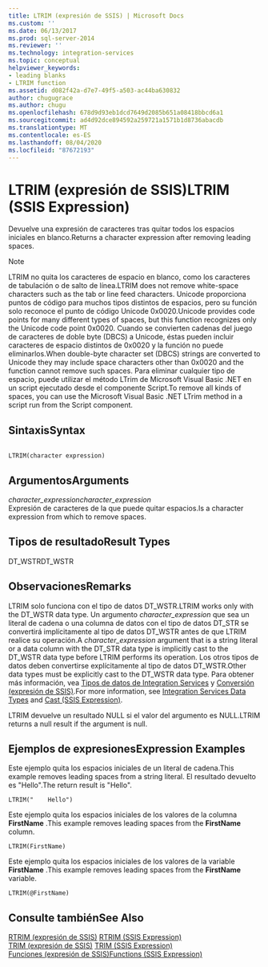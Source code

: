 ```yaml
---
title: LTRIM (expresión de SSIS) | Microsoft Docs
ms.custom: ''
ms.date: 06/13/2017
ms.prod: sql-server-2014
ms.reviewer: ''
ms.technology: integration-services
ms.topic: conceptual
helpviewer_keywords:
- leading blanks
- LTRIM function
ms.assetid: d082f42a-d7e7-49f5-a503-ac44ba630832
author: chugugrace
ms.author: chugu
ms.openlocfilehash: 678d9d93eb1dcd7649d2085b651a08418bbcd6a1
ms.sourcegitcommit: ad4d92dce894592a259721a1571b1d8736abacdb
ms.translationtype: MT
ms.contentlocale: es-ES
ms.lasthandoff: 08/04/2020
ms.locfileid: "87672193"
---
```

# <a name="ltrim-ssis-expression"></a><span data-ttu-id="486ae-102">LTRIM (expresión de SSIS)</span><span class="sxs-lookup"><span data-stu-id="486ae-102">LTRIM (SSIS Expression)</span></span>
  <span data-ttu-id="486ae-103">Devuelve una expresión de caracteres tras quitar todos los espacios iniciales en blanco.</span><span class="sxs-lookup"><span data-stu-id="486ae-103">Returns a character expression after removing leading spaces.</span></span>  
  
> [!NOTE]  
>  <span data-ttu-id="486ae-104">LTRIM no quita los caracteres de espacio en blanco, como los caracteres de tabulación o de salto de línea.</span><span class="sxs-lookup"><span data-stu-id="486ae-104">LTRIM does not remove white-space characters such as the tab or line feed characters.</span></span> <span data-ttu-id="486ae-105">Unicode proporciona puntos de código para muchos tipos distintos de espacios, pero su función solo reconoce el punto de código Unicode 0x0020.</span><span class="sxs-lookup"><span data-stu-id="486ae-105">Unicode provides code points for many different types of spaces, but this function recognizes only the Unicode code point 0x0020.</span></span> <span data-ttu-id="486ae-106">Cuando se convierten cadenas del juego de caracteres de doble byte (DBCS) a Unicode, éstas pueden incluir caracteres de espacio distintos de 0x0020 y la función no puede eliminarlos.</span><span class="sxs-lookup"><span data-stu-id="486ae-106">When double-byte character set (DBCS) strings are converted to Unicode they may include space characters other than 0x0020 and the function cannot remove such spaces.</span></span> <span data-ttu-id="486ae-107">Para eliminar cualquier tipo de espacio, puede utilizar el método LTrim de Microsoft Visual Basic .NET en un script ejecutado desde el componente Script.</span><span class="sxs-lookup"><span data-stu-id="486ae-107">To remove all kinds of spaces, you can use the Microsoft Visual Basic .NET LTrim method in a script run from the Script component.</span></span>  
  
## <a name="syntax"></a><span data-ttu-id="486ae-108">Sintaxis</span><span class="sxs-lookup"><span data-stu-id="486ae-108">Syntax</span></span>  
  
```  
  
LTRIM(character expression)  
```  
  
## <a name="arguments"></a><span data-ttu-id="486ae-109">Argumentos</span><span class="sxs-lookup"><span data-stu-id="486ae-109">Arguments</span></span>  
 <span data-ttu-id="486ae-110">*character_expression*</span><span class="sxs-lookup"><span data-stu-id="486ae-110">*character_expression*</span></span>  
 <span data-ttu-id="486ae-111">Expresión de caracteres de la que puede quitar espacios.</span><span class="sxs-lookup"><span data-stu-id="486ae-111">Is a character expression from which to remove spaces.</span></span>  
  
## <a name="result-types"></a><span data-ttu-id="486ae-112">Tipos de resultado</span><span class="sxs-lookup"><span data-stu-id="486ae-112">Result Types</span></span>  
 <span data-ttu-id="486ae-113">DT_WSTR</span><span class="sxs-lookup"><span data-stu-id="486ae-113">DT_WSTR</span></span>  
  
## <a name="remarks"></a><span data-ttu-id="486ae-114">Observaciones</span><span class="sxs-lookup"><span data-stu-id="486ae-114">Remarks</span></span>  
 <span data-ttu-id="486ae-115">LTRIM solo funciona con el tipo de datos DT_WSTR.</span><span class="sxs-lookup"><span data-stu-id="486ae-115">LTRIM works only with the DT_WSTR data type.</span></span> <span data-ttu-id="486ae-116">Un argumento *character_expression* que sea un literal de cadena o una columna de datos con el tipo de datos DT_STR se convertirá implícitamente al tipo de datos DT_WSTR antes de que LTRIM realice su operación.</span><span class="sxs-lookup"><span data-stu-id="486ae-116">A *character_expression* argument that is a string literal or a data column with the DT_STR data type is implicitly cast to the DT_WSTR data type before LTRIM performs its operation.</span></span> <span data-ttu-id="486ae-117">Los otros tipos de datos deben convertirse explícitamente al tipo de datos DT_WSTR.</span><span class="sxs-lookup"><span data-stu-id="486ae-117">Other data types must be explicitly cast to the DT_WSTR data type.</span></span> <span data-ttu-id="486ae-118">Para obtener más información, vea [Tipos de datos de Integration Services](../data-flow/integration-services-data-types.md) y [Conversión &#40;expresión de SSIS&#41;](cast-ssis-expression.md).</span><span class="sxs-lookup"><span data-stu-id="486ae-118">For more information, see [Integration Services Data Types](../data-flow/integration-services-data-types.md) and [Cast &#40;SSIS Expression&#41;](cast-ssis-expression.md).</span></span>  
  
 <span data-ttu-id="486ae-119">LTRIM devuelve un resultado NULL si el valor del argumento es NULL.</span><span class="sxs-lookup"><span data-stu-id="486ae-119">LTRIM returns a null result if the argument is null.</span></span>  
  
## <a name="expression-examples"></a><span data-ttu-id="486ae-120">Ejemplos de expresiones</span><span class="sxs-lookup"><span data-stu-id="486ae-120">Expression Examples</span></span>  
 <span data-ttu-id="486ae-121">Este ejemplo quita los espacios iniciales de un literal de cadena.</span><span class="sxs-lookup"><span data-stu-id="486ae-121">This example removes leading spaces from a string literal.</span></span> <span data-ttu-id="486ae-122">El resultado devuelto es "Hello".</span><span class="sxs-lookup"><span data-stu-id="486ae-122">The return result is "Hello".</span></span>  
  
```  
LTRIM("    Hello")  
```  
  
 <span data-ttu-id="486ae-123">Este ejemplo quita los espacios iniciales de los valores de la columna **FirstName** .</span><span class="sxs-lookup"><span data-stu-id="486ae-123">This example removes leading spaces from the **FirstName** column.</span></span>  
  
```  
LTRIM(FirstName)  
```  
  
 <span data-ttu-id="486ae-124">Este ejemplo quita los espacios iniciales de los valores de la variable **FirstName** .</span><span class="sxs-lookup"><span data-stu-id="486ae-124">This example removes leading spaces from the **FirstName** variable.</span></span>  
  
```  
LTRIM(@FirstName)  
```  
  
## <a name="see-also"></a><span data-ttu-id="486ae-125">Consulte también</span><span class="sxs-lookup"><span data-stu-id="486ae-125">See Also</span></span>  
 <span data-ttu-id="486ae-126">[RTRIM &#40;expresión de SSIS&#41;](trim-ssis-expression.md) </span><span class="sxs-lookup"><span data-stu-id="486ae-126">[RTRIM &#40;SSIS Expression&#41;](trim-ssis-expression.md) </span></span>  
 <span data-ttu-id="486ae-127">[TRIM &#40;expresión de SSIS&#41;](trim-ssis-expression.md) </span><span class="sxs-lookup"><span data-stu-id="486ae-127">[TRIM &#40;SSIS Expression&#41;](trim-ssis-expression.md) </span></span>  
 [<span data-ttu-id="486ae-128">Funciones &#40;expresión de SSIS&#41;</span><span class="sxs-lookup"><span data-stu-id="486ae-128">Functions &#40;SSIS Expression&#41;</span></span>](functions-ssis-expression.md)  
  
  
